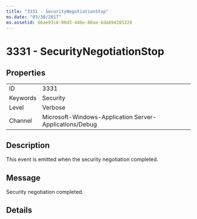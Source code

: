 ```yaml
---
title: "3331 - SecurityNegotiationStop"
ms.date: "03/30/2017"
ms.assetid: 66ae93c8-00d3-4d6e-88ae-6da694285220
---
```

# 3331 - SecurityNegotiationStop
## Properties  


|||  
|-|-|  
|ID|3331|  
|Keywords|Security|  
|Level|Verbose|  
|Channel|Microsoft-Windows-Application Server-Applications/Debug|  

## Description  
 This event is emitted when the security negotiation completed.  

## Message  
 Security negotiation completed.  

## Details
